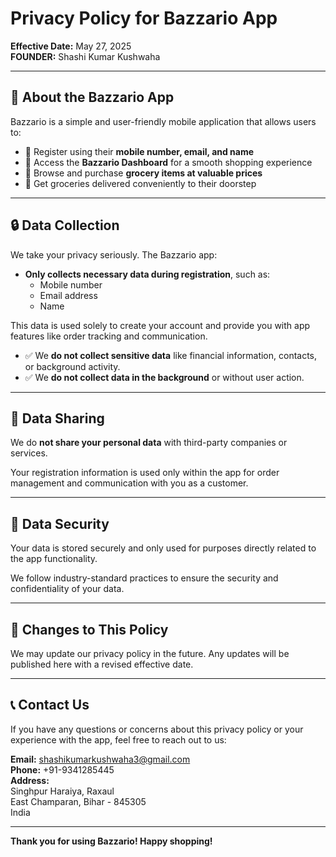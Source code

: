 # Privacy Policy for Bazzario App

**Effective Date:** May 27, 2025  
**FOUNDER:** Shashi Kumar Kushwaha

---

## 📘 About the Bazzario App

Bazzario is a simple and user-friendly mobile application that allows users to:

- 📱 Register using their **mobile number, email, and name**
- 🛒 Access the **Bazzario Dashboard** for a smooth shopping experience
- 🧺 Browse and purchase **grocery items at valuable prices**
- 🚚 Get groceries delivered conveniently to their doorstep

---

## 🔒 Data Collection

We take your privacy seriously. The Bazzario app:

- **Only collects necessary data during registration**, such as:
  - Mobile number
  - Email address
  - Name

This data is used solely to create your account and provide you with app features like order tracking and communication.

- ✅ We **do not collect sensitive data** like financial information, contacts, or background activity.
- ✅ We **do not collect data in the background** or without user action.

---

## 🔁 Data Sharing

We do **not share your personal data** with third-party companies or services.

Your registration information is used only within the app for order management and communication with you as a customer.

---

## 🔐 Data Security

Your data is stored securely and only used for purposes directly related to the app functionality.

We follow industry-standard practices to ensure the security and confidentiality of your data.

---

## 📝 Changes to This Policy

We may update our privacy policy in the future. Any updates will be published here with a revised effective date.

---

## 📞 Contact Us

If you have any questions or concerns about this privacy policy or your experience with the app, feel free to reach out to us:

**Email:** [shashikumarkushwaha3@gmail.com](mailto:shashikumarkushwaha3@gmail.com)  
**Phone:** +91-9341285445  
**Address:**  
Singhpur Haraiya, Raxaul  
East Champaran, Bihar - 845305  
India

---

**Thank you for using Bazzario! Happy shopping!**
